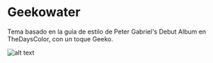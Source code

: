# Geekowater
Tema basado en la guía de estilo de Peter Gabriel's Debut Album en TheDaysColor, con un toque Geeko.

![alt text](https://lh4.googleusercontent.com/adoKo76nNeo077PePEP-LBdDjRbODnKb_idm_n2-GUE=w1043-h566 "Ommadawn")
